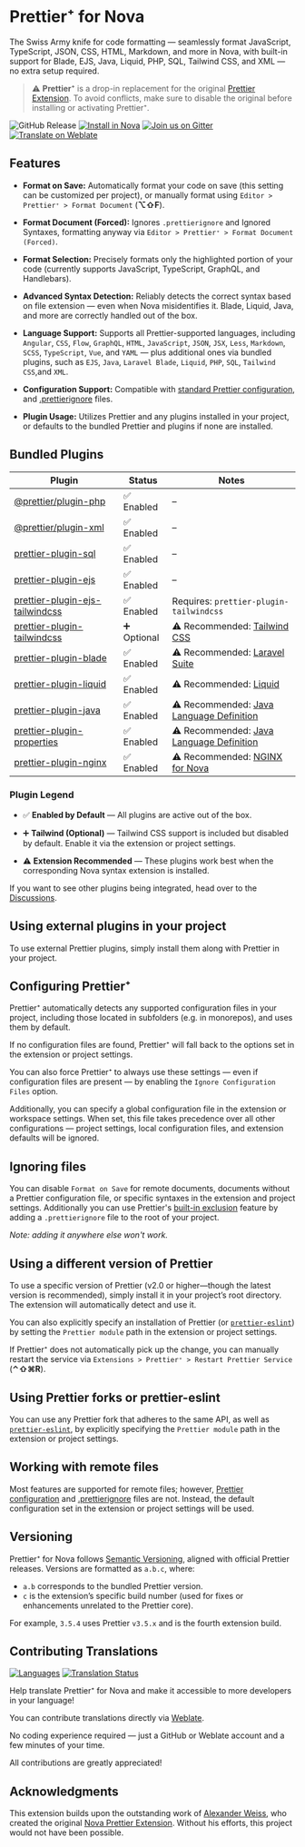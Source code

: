 # Prettier⁺ for Nova

The Swiss Army knife for code formatting — seamlessly format JavaScript, TypeScript, JSON, CSS, HTML, Markdown, and more in Nova, with built-in support for Blade, EJS, Java, Liquid, PHP, SQL, Tailwind CSS, and XML — no extra setup required.

> ⚠️ **Prettier⁺** is a drop-in replacement for the original [Prettier Extension](https://extensions.panic.com/extensions/alexanderweiss/alexanderweiss.prettier/).
> To avoid conflicts, make sure to disable the original before installing or activating Prettier⁺.

![GitHub Release](https://img.shields.io/github/v/release/stonerl/nova-prettier-extension)
[![Install in Nova](https://img.shields.io/badge/install%20in-nova-blueviolet?style=flat)](https://extensions.panic.com/extensions/stonerl/stonerl.prettier)
[![Join us on Gitter](https://img.shields.io/badge/chat-gitter-%23ED1965?logo=gitter&logoColor=white)](https://matrix.to/#/#prettier+nova:gitter.im)
[![Translate on Weblate](https://img.shields.io/badge/translate-weblate-brightgreen?logo=weblate&logoColor=white)](https://hosted.weblate.org/projects/prettier-for-nova/)

## Features

- **Format on Save:** Automatically format your code on save
  (this setting can be customized per project), or manually format using
  `Editor > Prettier⁺ > Format Document` (**⌥⇧F**).
- **Format Document (Forced):** Ignores `.prettierignore` and Ignored Syntaxes,
  formatting anyway via `Editor > Prettier⁺ > Format Document (Forced)`.
- **Format Selection:** Precisely formats only the highlighted portion of your code
  (currently supports JavaScript, TypeScript, GraphQL, and Handlebars).
- **Advanced Syntax Detection:** Reliably detects the correct syntax based on file extension —
  even when Nova misidentifies it. Blade, Liquid, Java, and more are correctly handled
  out of the box.
- **Language Support:** Supports all Prettier-supported languages, including
  `Angular`,
  `CSS`,
  `Flow`,
  `GraphQL`,
  `HTML`,
  `JavaScript`,
  `JSON`,
  `JSX`,
  `Less`,
  `Markdown`,
  `SCSS`,
  `TypeScript`,
  `Vue`, and
  `YAML` —
  plus additional ones via bundled plugins, such as
  `EJS`,
  `Java`,
  `Laravel Blade`,
  `Liquid`,
  `PHP`,
  `SQL`,
  `Tailwind CSS`,and
  `XML`.

- **Configuration Support:** Compatible with [standard Prettier configuration](https://prettier.io/docs/configuration),
  and [.prettierignore](https://prettier.io/docs/ignore) files.
- **Plugin Usage:** Utilizes Prettier and any plugins installed in your project,
  or defaults to the bundled Prettier and plugins if none are installed.

## Bundled Plugins

| Plugin                                                                                                     | Status      | Notes                                                                                                             |
| ---------------------------------------------------------------------------------------------------------- | ----------- | ----------------------------------------------------------------------------------------------------------------- |
| [@prettier/plugin-php](https://github.com/prettier/plugin-php)                                             | ✅ Enabled  | –                                                                                                                 |
| [@prettier/plugin-xml](https://github.com/prettier/plugin-xml)                                             | ✅ Enabled  | –                                                                                                                 |
| [prettier-plugin-sql](https://github.com/un-ts/prettier/tree/master/packages/sql)                          | ✅ Enabled  | –                                                                                                                 |
| [prettier-plugin-ejs](https://github.com/ecmel/prettier-plugin-ejs)                                        | ✅ Enabled  | –                                                                                                                 |
| [prettier-plugin-ejs-tailwindcss](https://github.com/janghye0k/prettier-plugin-ejs-tailwindcss)            | ✅ Enabled  | Requires: `prettier-plugin-tailwindcss`                                                                           |
| [prettier-plugin-tailwindcss](https://github.com/tailwindlabs/prettier-plugin-tailwindcss)                 | ➕ Optional | ⚠️ Recommended: [Tailwind CSS](https://extensions.panic.com/extensions/jasonplatts/jasonplatts.tailwindcss/)      |
| [prettier-plugin-blade](https://github.com/shufo/prettier-plugin-blade)                                    | ✅ Enabled  | ⚠️ Recommended: [Laravel Suite](https://extensions.panic.com/extensions/emran-mr/emran-mr.laravel/)               |
| [prettier-plugin-liquid](https://github.com/Shopify/theme-tools/tree/main/packages/prettier-plugin-liquid) | ✅ Enabled  | ⚠️ Recommended: [Liquid](https://extensions.panic.com/extensions/me.arthr/me.arthr.Liquid/)                       |
| [prettier-plugin-java](https://www.jhipster.tech/prettier-java/)                                           | ✅ Enabled  | ⚠️ Recommended: [Java Language Definition](https://extensions.panic.com/extensions/me.frmr/me.frmr.JavaLanguage/) |
| [prettier-plugin-properties](https://github.com/eemeli/prettier-plugin-properties)                         | ✅ Enabled  | ⚠️ Recommended: [Java Language Definition](https://extensions.panic.com/extensions/me.frmr/me.frmr.JavaLanguage/) |
| [prettier-plugin-nginx](https://github.com/jxddk/prettier-plugin-nginx)                                    | ✅ Enabled  | ⚠️ Recommended: [NGINX for Nova](https://extensions.panic.com/extensions/joncoole/joncoole.nginx)                 |

### Plugin Legend

- ✅ **Enabled by Default** — All plugins are active out of the box.

- ➕ **Tailwind (Optional)** — Tailwind CSS support is included but disabled by default. Enable it via the extension or project settings.

- ⚠️ **Extension Recommended** — These plugins work best when the corresponding Nova syntax extension is installed.

If you want to see other plugins being integrated, head over to the [Discussions](https://github.com/stonerl/nova-prettier-extension/discussions).

## Using external plugins in your project

To use external Prettier plugins, simply install them along with Prettier in
your project.

## Configuring Prettier⁺

Prettier⁺ automatically detects any supported configuration files in your project,
including those located in subfolders (e.g. in monorepos), and uses them by default.

If no configuration files are found, Prettier⁺ will fall back to the options set
in the extension or project settings.

You can also force Prettier⁺ to always use these settings — even if configuration
files are present — by enabling the `Ignore Configuration Files` option.

Additionally, you can specify a global configuration file in the extension or
workspace settings. When set, this file takes precedence over all other
configurations — project settings, local configuration files, and extension
defaults will be ignored.

## Ignoring files

You can disable `Format on Save` for remote documents, documents without a Prettier
configuration file, or specific syntaxes in the extension and project settings.
Additionally you can use Prettier's [built-in exclusion](https://prettier.io/docs/ignore#ignoring-files-prettierignore)
feature by adding a `.prettierignore` file to the root of your project.

_Note: adding it anywhere else won't work._

## Using a different version of Prettier

To use a specific version of Prettier (v2.0 or higher—though the latest version
is recommended), simply install it in your project’s root directory.
The extension will automatically detect and use it.

You can also explicitly specify an installation of Prettier
(or [`prettier-eslint`](https://github.com/prettier/prettier-eslint))
by setting the `Prettier module` path in the extension or project settings.

If Prettier⁺ does not automatically pick up the change, you can manually restart
the service via `Extensions > Prettier⁺ > Restart Prettier Service` (**⌃⇧⌘R**).

## Using Prettier forks or prettier-eslint

You can use any Prettier fork that adheres to the same API,
as well as [`prettier-eslint`](https://github.com/prettier/prettier-eslint),
by explicitly specifying the `Prettier module` path in the extension or project settings.

## Working with remote files

Most features are supported for remote files; however,
[Prettier configuration](https://prettier.io/docs/configuration.html) and
[.prettierignore](https://prettier.io/docs/ignore.html) files are not.
Instead, the default configuration set in the extension or project settings will
be used.

## Versioning

Prettier⁺ for Nova follows [Semantic Versioning](https://semver.org/),
aligned with official Prettier releases. Versions are formatted as `a.b.c`, where:

- `a.b` corresponds to the bundled Prettier version.
- `c` is the extension’s specific build number
  (used for fixes or enhancements unrelated to the Prettier core).

For example, `3.5.4` uses Prettier `v3.5.x` and is the fourth extension build.

## Contributing Translations

[![Languages](https://hosted.weblate.org/widget/prettier-for-nova/language-badge.svg)](https://hosted.weblate.org/projects/prettier-for-nova/)
[![Translation Status](https://hosted.weblate.org/widget/prettier-for-nova/svg-badge.svg)](https://hosted.weblate.org/projects/prettier-for-nova/)

Help translate Prettier⁺ for Nova and make it accessible to more developers in
your language!

You can contribute translations directly via [Weblate](https://hosted.weblate.org/projects/prettier-for-nova/).

No coding experience required — just a GitHub or Weblate account and a few
minutes of your time.

All contributions are greatly appreciated!

## Acknowledgments

This extension builds upon the outstanding work of [Alexander Weiss](https://github.com/alexanderweiss),
who created the original [Nova Prettier Extension](https://github.com/alexanderweiss/nova-prettier).
Without his efforts, this project would not have been possible.

